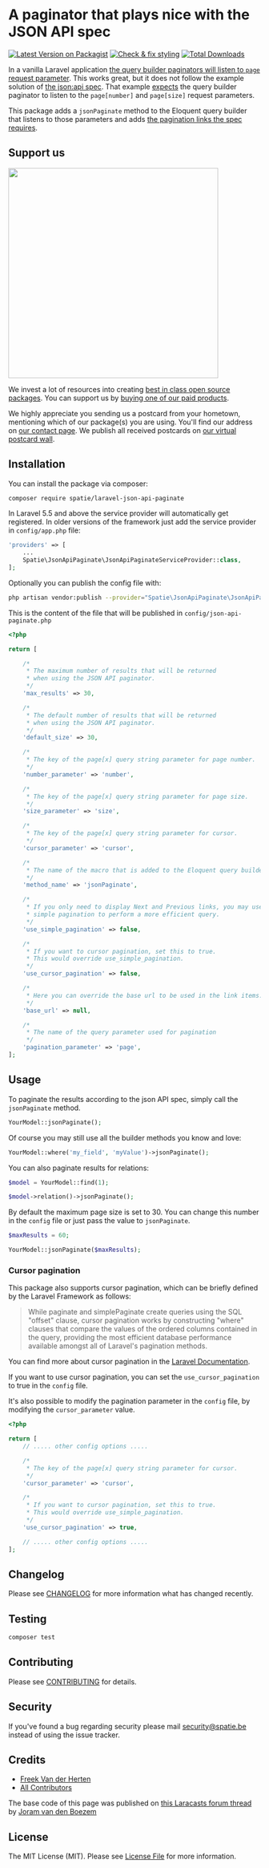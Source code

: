 # A paginator that plays nice with the JSON API spec

[![Latest Version on Packagist](https://img.shields.io/packagist/v/spatie/laravel-json-api-paginate.svg?style=flat-square)](https://packagist.org/packages/spatie/laravel-json-api-paginate)
[![Check & fix styling](https://github.com/spatie/laravel-json-api-paginate/actions/workflows/php-cs-fixer.yml/badge.svg)](https://github.com/spatie/laravel-json-api-paginate/actions/workflows/php-cs-fixer.yml)
[![Total Downloads](https://img.shields.io/packagist/dt/spatie/laravel-json-api-paginate.svg?style=flat-square)](https://packagist.org/packages/spatie/laravel-json-api-paginate)

In a vanilla Laravel application [the query builder paginators will listen to `page` request parameter](https://laravel.com/docs/master/pagination#paginating-query-builder-results). This works great, but it does not follow the example solution of [the json:api spec](http://jsonapi.org/). That example [expects](http://jsonapi.org/examples/#pagination) the query builder paginator to listen to the `page[number]` and `page[size]` request parameters.

This package adds a `jsonPaginate` method to the Eloquent query builder that listens to those parameters and adds [the pagination links the spec requires](http://jsonapi.org/format/#fetching-pagination).

## Support us

[<img src="https://github-ads.s3.eu-central-1.amazonaws.com/laravel-json-api-paginate.jpg?t=1" width="419px" />](https://spatie.be/github-ad-click/laravel-json-api-paginate)

We invest a lot of resources into creating [best in class open source packages](https://spatie.be/open-source). You can support us by [buying one of our paid products](https://spatie.be/open-source/support-us).

We highly appreciate you sending us a postcard from your hometown, mentioning which of our package(s) you are using. You'll find our address on [our contact page](https://spatie.be/about-us). We publish all received postcards on [our virtual postcard wall](https://spatie.be/open-source/postcards).

## Installation

You can install the package via composer:

```bash
composer require spatie/laravel-json-api-paginate
```

In Laravel 5.5 and above the service provider will automatically get registered. In older versions of the framework just add the service provider in `config/app.php` file:

```php
'providers' => [
    ...
    Spatie\JsonApiPaginate\JsonApiPaginateServiceProvider::class,
];
```

Optionally you can publish the config file with:

```bash
php artisan vendor:publish --provider="Spatie\JsonApiPaginate\JsonApiPaginateServiceProvider" --tag="config"
```

This is the content of the file that will be published in `config/json-api-paginate.php`

```php
<?php

return [

    /*
     * The maximum number of results that will be returned
     * when using the JSON API paginator.
     */
    'max_results' => 30,

    /*
     * The default number of results that will be returned
     * when using the JSON API paginator.
     */
    'default_size' => 30,

    /*
     * The key of the page[x] query string parameter for page number.
     */
    'number_parameter' => 'number',

    /*
     * The key of the page[x] query string parameter for page size.
     */
    'size_parameter' => 'size',

    /*
     * The key of the page[x] query string parameter for cursor.
     */
    'cursor_parameter' => 'cursor',

    /*
     * The name of the macro that is added to the Eloquent query builder.
     */
    'method_name' => 'jsonPaginate',

    /*
     * If you only need to display Next and Previous links, you may use
     * simple pagination to perform a more efficient query.
     */
    'use_simple_pagination' => false,

    /*
     * If you want to cursor pagination, set this to true.
     * This would override use_simple_pagination.
     */
    'use_cursor_pagination' => false,

    /*
     * Here you can override the base url to be used in the link items.
     */
    'base_url' => null,

    /*
     * The name of the query parameter used for pagination
     */
    'pagination_parameter' => 'page',
];

```

## Usage

To paginate the results according to the json API spec, simply call the `jsonPaginate` method.

```php
YourModel::jsonPaginate();
```

Of course you may still use all the builder methods you know and love:

```php
YourModel::where('my_field', 'myValue')->jsonPaginate();
```

You can also paginate results for relations:

```php
$model = YourModel::find(1);

$model->relation()->jsonPaginate();
```

By default the maximum page size is set to 30. You can change this number in the `config` file or just pass the value to  `jsonPaginate`.

```php
$maxResults = 60;

YourModel::jsonPaginate($maxResults);
```

### Cursor pagination

This package also supports cursor pagination, which can be briefly defined by the Laravel Framework as follows:

> While paginate and simplePaginate create queries using the SQL "offset" clause, cursor pagination works by constructing "where" clauses that compare the values of the ordered columns contained in the query, providing the most efficient database performance available amongst all of Laravel's pagination methods.

You can find more about cursor pagination in the [Laravel Documentation](https://laravel.com/docs/9.x/pagination#cursor-pagination).

If you want to use cursor pagination, you can set the `use_cursor_pagination` to true in the `config` file.

It's also possible to modify the pagination parameter in the `config` file, by modifying the `cursor_parameter` value.

```php
<?php

return [
    // ..... other config options .....

    /*
     * The key of the page[x] query string parameter for cursor.
     */
    'cursor_parameter' => 'cursor',

    /*
     * If you want to cursor pagination, set this to true.
     * This would override use_simple_pagination.
     */
    'use_cursor_pagination' => true,

    // ..... other config options .....
];

```

## Changelog

Please see [CHANGELOG](CHANGELOG.md) for more information what has changed recently.

## Testing

```bash
composer test
```

## Contributing

Please see [CONTRIBUTING](https://github.com/spatie/.github/blob/main/CONTRIBUTING.md) for details.

## Security

If you've found a bug regarding security please mail [security@spatie.be](mailto:security@spatie.be) instead of using the issue tracker.

## Credits

- [Freek Van der Herten](https://github.com/freekmurze)
- [All Contributors](../../contributors)

The base code of this page was published on [this Laracasts forum thread](https://laracasts.com/discuss/channels/laravel/pagination-using-json-api-strategy?page=1#reply-346619) by [Joram van den Boezem](https://twitter.com/@hongaar)

## License

The MIT License (MIT). Please see [License File](LICENSE.md) for more information.
